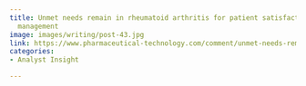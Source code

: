 ```yaml
---
title: Unmet needs remain in rheumatoid arthritis for patient satisfaction and symptom
  management
image: images/writing/post-43.jpg
link: https://www.pharmaceutical-technology.com/comment/unmet-needs-remain-in-rheumatoid-arthritis-for-patient-satisfaction-and-symptom-management/
categories:
- Analyst Insight

---
```

